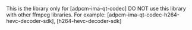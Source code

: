 This is the library only for [adpcm-ima-qt-codec]
DO NOT use this library with other ffmpeg libraries. For example: [adpcm-ima-qt-codec-h264-hevc-decoder-sdk], [h264-hevc-decoder-sdk]
